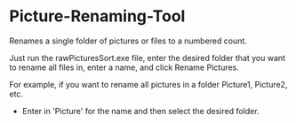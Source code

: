 # Picture-Renaming-Tool
Renames a single folder of pictures or files to a numbered count.

Just run the rawPicturesSort.exe file, enter the desired folder that you want to rename all files in, enter a name, and click Rename Pictures.

For example, if you want to rename all pictures in a folder Picture1, Picture2, etc.
- Enter in 'Picture' for the name and then select the desired folder.
